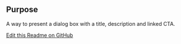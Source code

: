 ## Purpose

A way to present a dialog box with a title, description and linked CTA.

[Edit this Readme on GitHub](https://github.com/wellcomecollection/wellcomecollection.org/edit/main/common/views/components/PopupDialog/README.md)

